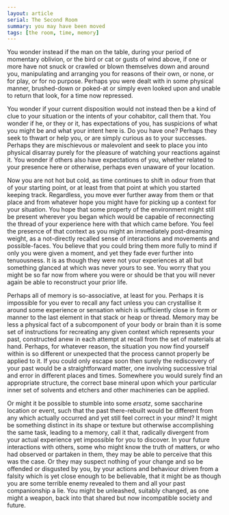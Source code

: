 ```yaml
---
layout: article
serial: The Second Room
summary: you may have been moved
tags: [the room, time, memory]
---
```


You wonder instead if the man on the table, during your period of momentary oblivion, or the bird or cat or gusts of wind above, if one or more have not snuck or crawled or blown themselves down and around you, manipulating and arranging you for reasons of their own, or none, or for play, or for no purpose.  Perhaps you were dealt with in some physical manner, brushed-down or poked-at or simply even looked upon and unable to return that look, for a time now repressed.

You wonder if your current disposition would not instead then be a kind of clue to your situation or the intents of your cohabitor, call them that. You wonder if he, or they or it, has expectations of you, has suspicions of what you might be and what your intent here is.  Do you have one?  Perhaps they seek to thwart or help you, or are simply curious as to your successes.  Perhaps they are mischievous or malevolent and seek to place you into physical disarray purely for the pleasure of watching your reactions against it. You wonder if others also have expectations of you, whether related to your presence here or otherwise, perhaps even unaware of your location. 

Now you are not hot but cold, as time continues to shift in odour from that of your starting point, or at least from that point at which you started keeping track. Regardless, you move ever further away from them or that place and from whatever hope you might have for picking up a context for your situation. You hope that some property of the environment might still be present wherever you began which would be capable of reconnecting the thread of your experience here with that which came before. You feel the presence of that context as you might an immediately post-dreaming weight, as a not-directly recalled sense of interactions and movements and possible-faces. You believe that you could bring them more fully to mind if only you were given a moment, and yet they fade ever further into tenuousness. It is as though they were not your experiences at all but something glanced at which was never yours to see. You worry that you might be so far now from where you were or should be that you will never again be able to reconstruct your prior life.

Perhaps all of memory is so-associative, at least for you. Perhaps it is impossible for you ever to recall any fact unless you can crystallise it around some experience or sensation which is sufficiently close in form or manner to the last element in that stack or heap or thread. Memory may be less a physical fact of a subcomponent of your body or brain than it is some set of instructions for recreating any given context which represents your past, constructed anew in each attempt at recall from the set of materials at hand.  Perhaps, for whatever reason, the situation you now find yourself within is so different or unexpected that the process cannot properly be applied to it.  If you could only escape soon then surely the rediscovery of your past would be a straightforward matter, one involving successive trial and error in different places and times. Somewhere you would surely find an appropriate structure, the correct base mineral upon which your particular inner set of solvents and etchers and other machineries can be applied.

Or might it be possible to stumble into some _ersatz_, some saccharine location or event, such that the past there-rebuilt would be different from any which actually occurred and yet still feel correct in your mind? It might be something distinct in its shape or texture but otherwise accomplishing the same task, leading to a memory, call it that, radically divergent from your actual experience yet impossible for you to discover.  In your future interactions with others, some who might know the truth of matters, or who had observed or partaken in them, they may be able to perceive that this was the case. Or they may suspect nothing of your change and so be offended or disgusted by you, by your actions and behaviour driven from a falsity which is yet close enough to be believable, that it might be as though you are some terrible enemy revealed to them and all your past companionship a lie. You might be unleashed, suitably changed, as one might a weapon, back into that shared but now incompatible society and future.
